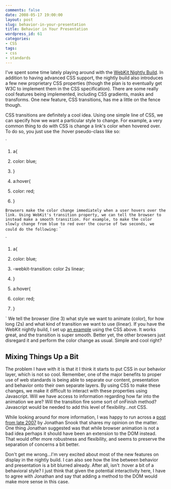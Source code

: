 ```yaml
---
comments: false
date: 2008-05-17 19:00:00
layout: post
slug: behavior-in-your-presentation
title: Behavior in Your Presentation
wordpress_id: 61
categories:
- CSS
tags:
- css
- standards
---
```


I've spent some time lately playing around with the [WebKit Nightly Build](http://nightly.webkit.org/). In addition to having advanced CSS support, the nightly build also introduces a few new proprietary CSS properties (though the plan is to eventually get W3C to implement them in the CSS specification). There are some really cool features being implemented, including CSS gradients, masks and transforms. One new feature, CSS transitions, has me a little on the fence though.

CSS transitions are definitely a cool idea. Using one simple line of CSS, we can specify how we want a particular style to change. For example, a very common thing to do with CSS is change a link's color when hovered over. To do so, you just use the :hover pseudo-class like so:
`
`

`



	
  1. a{

	
  2. color: blue;

	
  3. }

	
  4. a:hover{

	
  5. color: red;

	
  6. }


`
Browsers make the color change immediately when a user hovers over the link. Using WebKit's transition property, we can tell the browser to instead make a smooth transition. For example, to make the color slowly change from blue to red over the course of two seconds, we could do the following:
`
`

`



	
  1. a{

	
  2. color: blue;

	
  3. -webkit-transition: color 2s linear;

	
  4. }

	
  5. a:hover{

	
  6. color: red;

	
  7. }


`
We tell the browser (line 3) what style we want to animate (color), for how long (2s) and what kind of transition we want to use (linear). If you have the WebKit nightly build, I set up [an example](http://www.timkadlec.com/transition.asp) using the CSS above. It works great, and the transition is super smooth. Better yet, the other browsers just disregard it and perform the color change as usual. Simple and cool right?


## Mixing Things Up a Bit


The problem I have with it is that it I think it starts to put CSS in our behavior layer, which is not so cool. Remember, one of the major benefits to proper use of web standards is being able to separate our content, presentation and behavior onto their own separate layers. By using CSS to make these changes, we make it difficult to interact with these properties using Javascript. Will we have access to information regarding how far into the animation we are? Will the transition fire some sort of onFinish method? Javascript would be needed to add this level of flexibility...not CSS.

While looking around for more information, I was happy to run across a [post from late 2007](http://snook.ca/archives/javascript/css_animations_in_safari/) by Jonathan Snook that shares my opinion on the matter. One thing Jonathan suggested was that while browser animation is not a bad idea perhaps it should have been an extension to the DOM instead. That would offer more robustness and flexibility, and seems to preserve the separation of concerns a bit better.

Don't get me wrong...I'm very excited about most of the new features on display in the nightly build. I can also see how the line between behavior and presentation is a bit blurred already. After all, isn't :hover a bit of a behavioral style? I just think that given the potential interactivity here, I have to agree with Jonathan and say that adding a method to the DOM would make more sense in this case.
